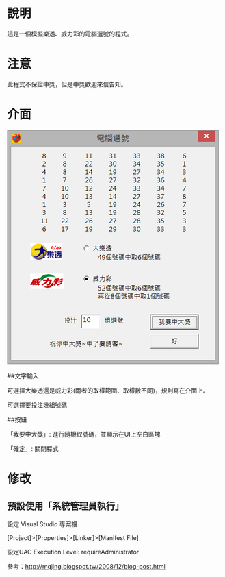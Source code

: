 # 說明
這是一個模擬樂透、威力彩的電腦選號的程式。

# 注意
此程式不保證中獎，但是中獎歡迎來信告知。

# 介面

![Alt text](main_dialog.png)

##文字輸入

可選擇大樂透還是威力彩(兩者的取樣範圍、取樣數不同)，規則寫在介面上。

可選擇要投注幾組號碼

##按鈕

「我要中大獎」: 進行隨機取號碼，並顯示在UI上空白區塊

「確定」: 關閉程式

# 修改

## 預設使用「系統管理員執行」

設定 Visual Studio 專案檔

[Project]>[Properties]>[Linker]>[Manifest File]

設定UAC Execution Level: requireAdministrator

參考：http://mqjing.blogspot.tw/2008/12/blog-post.html